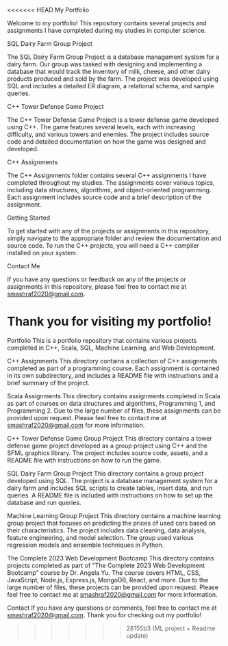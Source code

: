 <<<<<<< HEAD
My Portfolio

Welcome to my portfolio! This repository contains several projects and assignments I have completed during my studies in computer science.

SQL Dairy Farm Group Project

The SQL Dairy Farm Group Project is a database management system for a dairy farm. Our group was tasked with designing and implementing a database that would track the inventory of milk, cheese, and other dairy products produced and sold by the farm. The project was developed using SQL and includes a detailed ER diagram, a relational schema, and sample queries.

C++ Tower Defense Game Project

The C++ Tower Defense Game Project is a tower defense game developed using C++. The game features several levels, each with increasing difficulty, and various towers and enemies. The project includes source code and detailed documentation on how the game was designed and developed.

C++ Assignments

The C++ Assignments folder contains several C++ assignments I have completed throughout my studies. The assignments cover various topics, including data structures, algorithms, and object-oriented programming. Each assignment includes source code and a brief description of the assignment.

Getting Started

To get started with any of the projects or assignments in this repository, simply navigate to the appropriate folder and review the documentation and source code. To run the C++ projects, you will need a C++ compiler installed on your system.

Contact Me

If you have any questions or feedback on any of the projects or assignments in this repository, please feel free to contact me at smashraf2020@gmail.com.

Thank you for visiting my portfolio!
=======
Portfolio
This is a portfolio repository that contains various projects completed in C++, Scala, SQL, Machine Learning, and Web Development.

C++ Assignments
This directory contains a collection of C++ assignments completed as part of a programming course. Each assignment is contained in its own subdirectory, and includes a README file with instructions and a brief summary of the project.

Scala Assignments
This directory contains assignments completed in Scala as part of courses on data structures and algorithms, Programming 1, and Programming 2. Due to the large number of files, these assignments can be provided upon request. Please feel free to contact me at smashraf2020@gmail.com for more information.

C++ Tower Defense Game Group Project
This directory contains a tower defense game project developed as a group project using C++ and the SFML graphics library. The project includes source code, assets, and a README file with instructions on how to run the game.

SQL Dairy Farm Group Project
This directory contains a group project developed using SQL. The project is a database management system for a dairy farm and includes SQL scripts to create tables, insert data, and run queries. A README file is included with instructions on how to set up the database and run queries.

Machine Learning Group Project
This directory contains a machine learning group project that focuses on predicting the prices of used cars based on their characteristics. The project includes data cleaning, data analysis, feature engineering, and model selection. The group used various regression models and ensemble techniques in Python.

The Complete 2023 Web Development Bootcamp
This directory contains projects completed as part of "The Complete 2023 Web Development Bootcamp" course by Dr. Angela Yu. The course covers HTML, CSS, JavaScript, Node.js, Express.js, MongoDB, React, and more. Due to the large number of files, these projects can be provided upon request. Please feel free to contact me at smashraf2020@gmail.com for more information.

Contact
If you have any questions or comments, feel free to contact me at smashraf2020@gmail.com. Thank you for checking out my portfolio!
>>>>>>> 28155b3 (ML project + Readme update)
